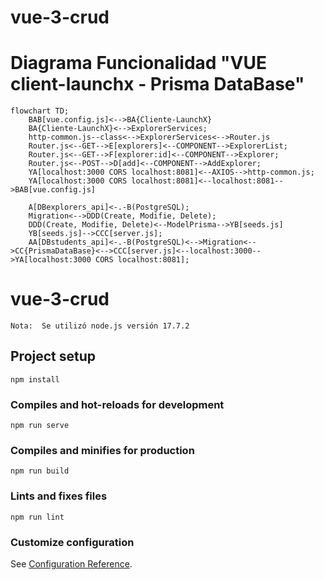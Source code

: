 # vue-3-crud

# Diagrama Funcionalidad "VUE client-launchx - Prisma DataBase" 

```mermaid
flowchart TD;
    BAB[vue.config.js]<-->BA{Cliente-LaunchX}
    BA{Cliente-LaunchX}<-->ExplorerServices;
    http-common.js--class<-->ExplorerServices<-->Router.js
    Router.js<--GET-->E[explorers]<--COMPONENT-->ExplorerList;
    Router.js<--GET-->F[explorer:id]<--COMPONENT-->Explorer;
    Router.js<--POST-->D[add]<--COMPONENT-->AddExplorer;
    YA[localhost:3000 CORS localhost:8081]<--AXIOS-->http-common.js;
    YA[localhost:3000 CORS localhost:8081]<--localhost:8081-->BAB[vue.config.js]
  
    A[DBexplorers_api]<-.-B(PostgreSQL);
    Migration<-->DDD(Create, Modifie, Delete);
    DDD(Create, Modifie, Delete)<--ModelPrisma-->YB[seeds.js]
    YB[seeds.js]-->CCC[server.js];
    AA[DBstudents_api]<-.-B(PostgreSQL)<-->Migration<-->CC{PrismaDataBase}<-->CCC[server.js]<--localhost:3000-->YA[localhost:3000 CORS localhost:8081];
```

# vue-3-crud

```
Nota:  Se utilizó node.js versión 17.7.2
```

## Project setup

```
npm install
```

### Compiles and hot-reloads for development

```
npm run serve
```

### Compiles and minifies for production

```
npm run build
```

### Lints and fixes files

```
npm run lint
```

### Customize configuration

See [Configuration Reference](https://cli.vuejs.org/config/).

